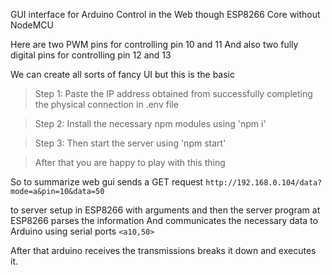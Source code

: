 GUI interface for Arduino Control in the Web though ESP8266 Core without NodeMCU

Here are two PWM pins for controlling pin 10 and 11
And also two fully digital pins for controlling pin 12 and 13

We can create all sorts of fancy UI but this is the basic

> Step 1: Paste the IP address obtained from successfully completing the physical connection in .env file

> Step 2: Install the necessary npm modules using 'npm i'

> Step 3: Then start the server using 'npm start'

> After that you are happy to play with this thing

So to summarize web gui sends a GET request
`http://192.168.0.104/data?mode=a&pin=10&data=50`

to server setup in ESP8266 with arguments and then the server program at ESP8266 parses the information
And communicates the necessary data to Arduino using serial ports
`<a10,50>`

After that arduino receives the transmissions breaks it down and executes it.
